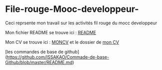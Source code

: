 # File-rouge-Mooc-developpeur-
Ceci reprsente mon travail sur les activités fil rouge du mocc developpeur 

Mon fichier README se trouve ici : [README](https://gist.github.com/ISSAKAO/61f11f294c1524f5ec5c)

Mon CV se trouve ici : [MONCV](http://issakao.github.io/) et le dossier de [mon CV](https://github.com/ISSAKAO/MONCV)

[les commandes de base de github] (https://github.com/ISSAKAO/Commade-de-base-Github/blob/master/README.md)
